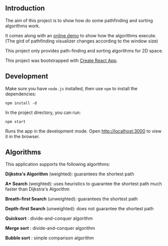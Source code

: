 ## Introduction

The aim of this project is to show how do some pathfinding and sorting algorithms work. 

It comes along with an [online demo]( https://jqsdtc.github.io/visualizer/ ) to show how the algorithms execute.  (The gird of pathfinding visualizer changes according to the window size) 

This project only provides path-finding and sorting algorithms for 2D space.

This project was bootstrapped with [Create React App](https://github.com/facebook/create-react-app).

## Development

 Make sure you have `node.js` installed, then use `npm` to install the dependencies: 

```
npm install -d 
```

In the project directory, you can run:

```
npm start
```

Runs the app in the development mode.
Open [http://localhost:3000](http://localhost:3000/) to view it in the browser. 

## Algorithms

This application supports the following algorithms:

**Dijkstra's Algorithm** (weighted): guarantees the shortest path

**A\* Search** (weighted): uses heuristics to guarantee the shortest path much faster than Dijkstra's Algorithm

**Breath-first Search** (unweighted):  guarantees the shortest path

**Depth-first Search** (unweighted): does not guarantee the shortest path

**Quicksort** : divide-and-conquer algorithm

**Merge sort** : divide-and-conquer algorithm

**Bubble sort** : simple comparison algorithm

